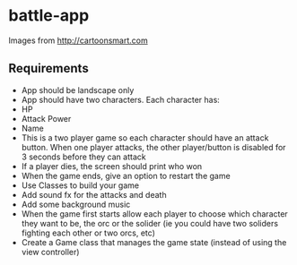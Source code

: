 # battle-app

Images from http://cartoonsmart.com

## Requirements
* App should be landscape only
* App should have two characters. Each character has:
* HP
* Attack Power
* Name
* This is a two player game so each character should have an attack button. When one player attacks, the other player/button is disabled for 3 seconds before they can attack
* If a player dies, the screen should print who won
* When the game ends, give an option to restart the game
* Use Classes to build your game
* Add sound fx for the attacks and death
* Add some background music
* When the game first starts allow each player to choose which character they want to be, the orc or the solider (ie you could have two soliders fighting each other or two orcs, etc)
* Create a Game class that manages the game state (instead of using the view controller)